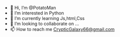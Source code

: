 - 👋 Hi, I’m @PotatoMan
- 👀 I’m interested in Python
- 🌱 I’m currently learning Js,html,Css
- 💞️ I’m looking to collaborate on ...
- 📫 How to reach me CrypticGalaxy66@gmail.com
